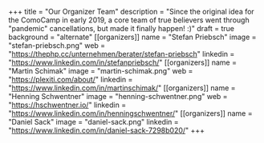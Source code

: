 +++
title = "Our Organizer Team"
description = "Since the original idea for the ComoCamp in early 2019, a core team of true believers went through \"pandemic\" cancellations, but made it finally happen! :)"
draft = true
background = "alternate"
[[organizers]]
name = "Stefan Priebsch"
image = "stefan-priebsch.png"
web = "https://thephp.cc/unternehmen/berater/stefan-priebsch"
linkedin = "https://www.linkedin.com/in/stefanpriebsch/"
[[organizers]]
name = "Martin Schimak"
image = "martin-schimak.png"
web = "https://plexiti.com/about/"
linkedin = "https://www.linkedin.com/in/martinschimak/"
[[organizers]]
name = "Henning Schwentner"
image = "henning-schwentner.png"
web = "https://hschwentner.io/"
linkedin = "https://www.linkedin.com/in/henningschwentner/"
[[organizers]]
name = "Daniel Sack"
image = "daniel-sack.png"
linkedin = "https://www.linkedin.com/in/daniel-sack-7298b020/"
+++
